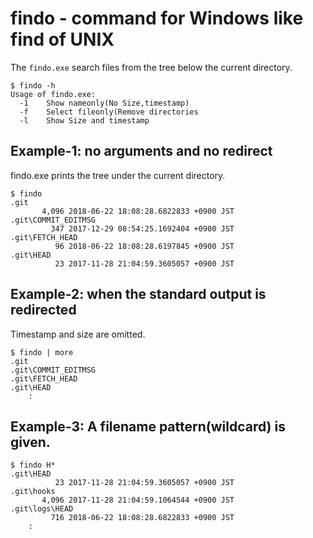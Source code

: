 findo - command for Windows like find of UNIX 
==============================================

The `findo.exe` search files from the tree below the current directory.

```
$ findo -h
Usage of findo.exe:
  -1    Show nameonly(No Size,timestamp)
  -f    Select fileonly(Remove directories
  -l    Show Size and timestamp
```

Example-1: no arguments and no redirect
-------------------------------------

findo.exe prints the tree under the current directory.

```
$ findo
.git
       4,096 2018-06-22 18:08:28.6822833 +0900 JST
.git\COMMIT_EDITMSG
         347 2017-12-29 08:54:25.1692404 +0900 JST
.git\FETCH_HEAD
          96 2018-06-22 18:08:28.6197845 +0900 JST
.git\HEAD
          23 2017-11-28 21:04:59.3605057 +0900 JST
```

Example-2: when the standard output is redirected
-------------------------------------------------

Timestamp and size are omitted.

```
$ findo | more
.git
.git\COMMIT_EDITMSG
.git\FETCH_HEAD
.git\HEAD
    :
```

Example-3: A filename pattern(wildcard) is given.
---------------------------------------

```
$ findo H*
.git\HEAD
          23 2017-11-28 21:04:59.3605057 +0900 JST
.git\hooks
       4,096 2017-11-28 21:04:59.1064544 +0900 JST
.git\logs\HEAD
         716 2018-06-22 18:08:28.6822833 +0900 JST
    :
```
